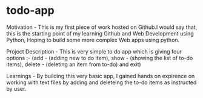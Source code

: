 # todo-app

Motivation - This is my first piece of work hosted on Github.I would say that, this is the starting point of my learning Github and Web Development using Python, Hoping to build some more complex Web apps using python.

Project Description - This is very simple to do app which is giving four options :-
(add - (adding new to do item), show - (showing the list of to-do items), delete - (deleting an item from to-do) and exit)

Learnings - By building this very basic app, I gained hands on expirence on working with text files by adding and deleteing the to-do items as instructed by user.
